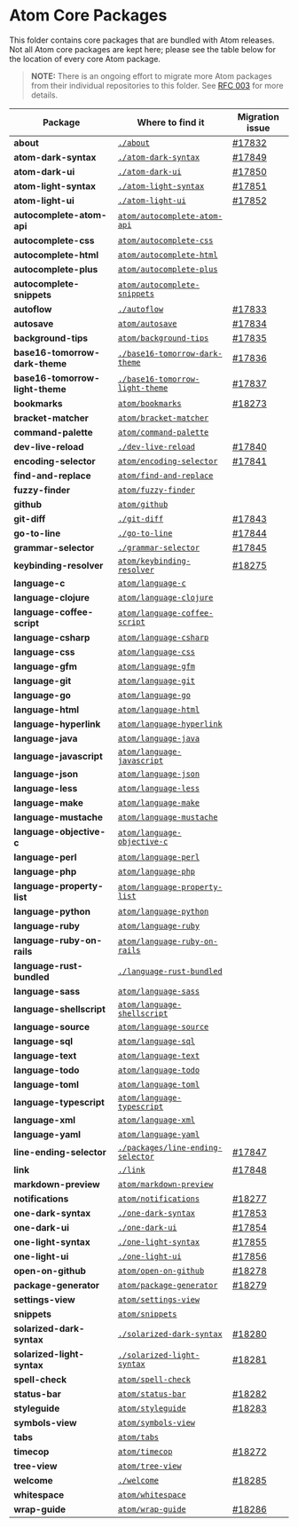 # Atom Core Packages

This folder contains core packages that are bundled with Atom releases. Not all Atom core packages are kept here; please
see the table below for the location of every core Atom package.

> **NOTE:** There is an ongoing effort to migrate more Atom packages from their individual repositories to this folder.
> See [RFC 003](https://github.com/atom/atom/blob/master/docs/rfcs/003-consolidate-core-packages.md) for more details.

| Package                         | Where to find it                                                 | Migration issue                                     |
| ------------------------------- | ---------------------------------------------------------------- | --------------------------------------------------- |
| **about**                       | [`./about`](./about)                                             | [#17832](https://github.com/atom/atom/issues/17832) |
| **atom-dark-syntax**            | [`./atom-dark-syntax`](./atom-dark-syntax)                       | [#17849](https://github.com/atom/atom/issues/17849) |
| **atom-dark-ui**                | [`./atom-dark-ui`](./atom-dark-ui)                               | [#17850](https://github.com/atom/atom/issues/17850) |
| **atom-light-syntax**           | [`./atom-light-syntax`](./atom-light-syntax)                     | [#17851](https://github.com/atom/atom/issues/17851) |
| **atom-light-ui**               | [`./atom-light-ui`](./atom-light-ui)                             | [#17852](https://github.com/atom/atom/issues/17852) |
| **autocomplete-atom-api**       | [`atom/autocomplete-atom-api`][autocomplete-atom-api]            |                                                     |
| **autocomplete-css**            | [`atom/autocomplete-css`][autocomplete-css]                      |                                                     |
| **autocomplete-html**           | [`atom/autocomplete-html`][autocomplete-html]                    |                                                     |
| **autocomplete-plus**           | [`atom/autocomplete-plus`][autocomplete-plus]                    |                                                     |
| **autocomplete-snippets**       | [`atom/autocomplete-snippets`][autocomplete-snippets]            |                                                     |
| **autoflow**                    | [`./autoflow`](./autoflow)                                       | [#17833](https://github.com/atom/atom/issues/17833) |
| **autosave**                    | [`atom/autosave`][autosave]                                      | [#17834](https://github.com/atom/atom/issues/17834) |
| **background-tips**             | [`atom/background-tips`][background-tips]                        | [#17835](https://github.com/atom/atom/issues/17835) |
| **base16-tomorrow-dark-theme**  | [`./base16-tomorrow-dark-theme`](./base16-tomorrow-dark-theme)   | [#17836](https://github.com/atom/atom/issues/17836) |
| **base16-tomorrow-light-theme** | [`./base16-tomorrow-light-theme`](./base16-tomorrow-light-theme) | [#17837](https://github.com/atom/atom/issues/17837) |
| **bookmarks**                   | [`atom/bookmarks`][bookmarks]                                    | [#18273](https://github.com/atom/atom/issues/18273) |
| **bracket-matcher**             | [`atom/bracket-matcher`][bracket-matcher]                        |                                                     |
| **command-palette**             | [`atom/command-palette`][command-palette]                        |                                                     |
| **dev-live-reload**             | [`./dev-live-reload`](dev-live-reload)                           | [#17840](https://github.com/atom/atom/issues/17840) |
| **encoding-selector**           | [`atom/encoding-selector`][encoding-selector]                    | [#17841](https://github.com/atom/atom/issues/17841) |
| **find-and-replace**            | [`atom/find-and-replace`][find-and-replace]                      |                                                     |
| **fuzzy-finder**                | [`atom/fuzzy-finder`][fuzzy-finder]                              |                                                     |
| **github**                      | [`atom/github`][github]                                          |                                                     |
| **git-diff**                    | [`./git-diff`](./git-diff)                                       | [#17843](https://github.com/atom/atom/issues/17843) |
| **go-to-line**                  | [`./go-to-line`](./go-to-line)                                   | [#17844](https://github.com/atom/atom/issues/17844) |
| **grammar-selector**            | [`./grammar-selector`](./grammar-selector)                       | [#17845](https://github.com/atom/atom/issues/17845) |
| **keybinding-resolver**         | [`atom/keybinding-resolver`][keybinding-resolver]                | [#18275](https://github.com/atom/atom/issues/18275) |
| **language-c**                  | [`atom/language-c`][language-c]                                  |                                                     |
| **language-clojure**            | [`atom/language-clojure`][language-clojure]                      |                                                     |
| **language-coffee-script**      | [`atom/language-coffee-script`][language-coffee-script]          |                                                     |
| **language-csharp**             | [`atom/language-csharp`][language-csharp]                        |                                                     |
| **language-css**                | [`atom/language-css`][language-css]                              |                                                     |
| **language-gfm**                | [`atom/language-gfm`][language-gfm]                              |                                                     |
| **language-git**                | [`atom/language-git`][language-git]                              |                                                     |
| **language-go**                 | [`atom/language-go`][language-go]                                |                                                     |
| **language-html**               | [`atom/language-html`][language-html]                            |                                                     |
| **language-hyperlink**          | [`atom/language-hyperlink`][language-hyperlink]                  |                                                     |
| **language-java**               | [`atom/language-java`][language-java]                            |                                                     |
| **language-javascript**         | [`atom/language-javascript`][language-javascript]                |                                                     |
| **language-json**               | [`atom/language-json`][language-json]                            |                                                     |
| **language-less**               | [`atom/language-less`][language-less]                            |                                                     |
| **language-make**               | [`atom/language-make`][language-make]                            |                                                     |
| **language-mustache**           | [`atom/language-mustache`][language-mustache]                    |                                                     |
| **language-objective-c**        | [`atom/language-objective-c`][language-objective-c]              |                                                     |
| **language-perl**               | [`atom/language-perl`][language-perl]                            |                                                     |
| **language-php**                | [`atom/language-php`][language-php]                              |                                                     |
| **language-property-list**      | [`atom/language-property-list`][language-property-list]          |                                                     |
| **language-python**             | [`atom/language-python`][language-python]                        |                                                     |
| **language-ruby**               | [`atom/language-ruby`][language-ruby]                            |                                                     |
| **language-ruby-on-rails**      | [`atom/language-ruby-on-rails`][language-ruby-on-rails]          |                                                     |
| **language-rust-bundled**       | [`./language-rust-bundled`](./language-rust-bundled)             |                                                     |
| **language-sass**               | [`atom/language-sass`][language-sass]                            |                                                     |
| **language-shellscript**        | [`atom/language-shellscript`][language-shellscript]              |                                                     |
| **language-source**             | [`atom/language-source`][language-source]                        |                                                     |
| **language-sql**                | [`atom/language-sql`][language-sql]                              |                                                     |
| **language-text**               | [`atom/language-text`][language-text]                            |                                                     |
| **language-todo**               | [`atom/language-todo`][language-todo]                            |                                                     |
| **language-toml**               | [`atom/language-toml`][language-toml]                            |                                                     |
| **language-typescript**         | [`atom/language-typescript`][language-typescript]                |                                                     |
| **language-xml**                | [`atom/language-xml`][language-xml]                              |                                                     |
| **language-yaml**               | [`atom/language-yaml`][language-yaml]                            |                                                     |
| **line-ending-selector**        | [`./packages/line-ending-selector`](./line-ending-selector)      | [#17847](https://github.com/atom/atom/issues/17847) |
| **link**                        | [`./link`](./link)                                               | [#17848](https://github.com/atom/atom/issues/17848) |
| **markdown-preview**            | [`atom/markdown-preview`][markdown-preview]                      |                                                     |
| **notifications**               | [`atom/notifications`][notifications]                            | [#18277](https://github.com/atom/atom/issues/18277) |
| **one-dark-syntax**             | [`./one-dark-syntax`](./one-dark-syntax)                         | [#17853](https://github.com/atom/atom/issues/17853) |
| **one-dark-ui**                 | [`./one-dark-ui`](./one-dark-ui)                                 | [#17854](https://github.com/atom/atom/issues/17854) |
| **one-light-syntax**            | [`./one-light-syntax`](./one-light-syntax)                       | [#17855](https://github.com/atom/atom/issues/17855) |
| **one-light-ui**                | [`./one-light-ui`](./one-light-ui)                               | [#17856](https://github.com/atom/atom/issues/17856) |
| **open-on-github**              | [`atom/open-on-github`][open-on-github]                          | [#18278](https://github.com/atom/atom/issues/18278) |
| **package-generator**           | [`atom/package-generator`][package-generator]                    | [#18279](https://github.com/atom/atom/issues/18279) |
| **settings-view**               | [`atom/settings-view`][settings-view]                            |                                                     |
| **snippets**                    | [`atom/snippets`][snippets]                                      |                                                     |
| **solarized-dark-syntax**       | [`./solarized-dark-syntax`](./solarized-dark-syntax)             | [#18280](https://github.com/atom/atom/issues/18280) |
| **solarized-light-syntax**      | [`./solarized-light-syntax`](./solarized-light-syntax)           | [#18281](https://github.com/atom/atom/issues/18281) |
| **spell-check**                 | [`atom/spell-check`][spell-check]                                |                                                     |
| **status-bar**                  | [`atom/status-bar`][status-bar]                                  | [#18282](https://github.com/atom/atom/issues/18282) |
| **styleguide**                  | [`atom/styleguide`][styleguide]                                  | [#18283](https://github.com/atom/atom/issues/18283) |
| **symbols-view**                | [`atom/symbols-view`][symbols-view]                              |                                                     |
| **tabs**                        | [`atom/tabs`][tabs]                                              |                                                     |
| **timecop**                     | [`atom/timecop`][timecop]                                        | [#18272](https://github.com/atom/atom/issues/18272) |
| **tree-view**                   | [`atom/tree-view`][tree-view]                                    |                                                     |
| **welcome**                     | [`./welcome`](./welcome)                                         | [#18285](https://github.com/atom/atom/issues/18285) |
| **whitespace**                  | [`atom/whitespace`][whitespace]                                  |                                                     |
| **wrap-guide**                  | [`atom/wrap-guide`][wrap-guide]                                  | [#18286](https://github.com/atom/atom/issues/18286) |

[autocomplete-atom-api]: https://github.com/atom/autocomplete-atom-api
[autocomplete-css]: https://github.com/atom/autocomplete-css
[autocomplete-html]: https://github.com/atom/autocomplete-html
[autocomplete-plus]: https://github.com/atom/autocomplete-plus
[autocomplete-snippets]: https://github.com/atom/autocomplete-snippets
[autosave]: https://github.com/atom/autosave
[background-tips]: https://github.com/atom/background-tips
[bookmarks]: https://github.com/atom/bookmarks
[bracket-matcher]: https://github.com/atom/bracket-matcher
[command-palette]: https://github.com/atom/command-palette
[encoding-selector]: https://github.com/atom/encoding-selector
[find-and-replace]: https://github.com/atom/find-and-replace
[fuzzy-finder]: https://github.com/atom/fuzzy-finder
[github]: https://github.com/atom/github
[keybinding-resolver]: https://github.com/atom/keybinding-resolver
[language-c]: https://github.com/atom/language-c
[language-clojure]: https://github.com/atom/language-clojure
[language-coffee-script]: https://github.com/atom/language-coffee-script
[language-csharp]: https://github.com/atom/language-csharp
[language-css]: https://github.com/atom/language-css
[language-gfm]: https://github.com/atom/language-gfm
[language-git]: https://github.com/atom/language-git
[language-go]: https://github.com/atom/language-go
[language-html]: https://github.com/atom/language-html
[language-hyperlink]: https://github.com/atom/language-hyperlink
[language-java]: https://github.com/atom/language-java
[language-javascript]: https://github.com/atom/language-javascript
[language-json]: https://github.com/atom/language-json
[language-less]: https://github.com/atom/language-less
[language-make]: https://github.com/atom/language-make
[language-mustache]: https://github.com/atom/language-mustache
[language-objective-c]: https://github.com/atom/language-objective-c
[language-perl]: https://github.com/atom/language-perl
[language-php]: https://github.com/atom/language-php
[language-property-list]: https://github.com/atom/language-property-list
[language-python]: https://github.com/atom/language-python
[language-ruby]: https://github.com/atom/language-ruby
[language-ruby-on-rails]: https://github.com/atom/language-ruby-on-rails
[language-sass]: https://github.com/atom/language-sass
[language-shellscript]: https://github.com/atom/language-shellscript
[language-source]: https://github.com/atom/language-source
[language-sql]: https://github.com/atom/language-sql
[language-text]: https://github.com/atom/language-text
[language-todo]: https://github.com/atom/language-todo
[language-toml]: https://github.com/atom/language-toml
[language-typescript]: https://github.com/atom/language-typescript
[language-xml]: https://github.com/atom/language-xml
[language-yaml]: https://github.com/atom/language-yaml
[markdown-preview]: https://github.com/atom/markdown-preview
[notifications]: https://github.com/atom/notifications
[open-on-github]: https://github.com/atom/open-on-github
[package-generator]: https://github.com/atom/package-generator
[settings-view]: https://github.com/atom/settings-view
[snippets]: https://github.com/atom/snippets
[spell-check]: https://github.com/atom/spell-check
[status-bar]: https://github.com/atom/status-bar
[styleguide]: https://github.com/atom/styleguide
[symbols-view]: https://github.com/atom/symbols-view
[tabs]: https://github.com/atom/tabs
[timecop]: https://github.com/atom/timecop
[tree-view]: https://github.com/atom/tree-view
[whitespace]: https://github.com/atom/whitespace
[wrap-guide]: https://github.com/atom/wrap-guide
